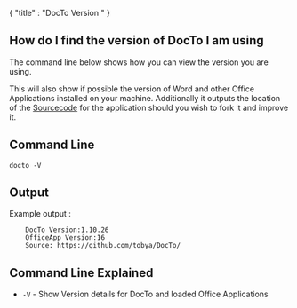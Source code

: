 {
    "title" : "DocTo Version " 
}

How do I find the version of DocTo I am using
-

The command line below shows how you can view the version you are using.

This will also show if possible the version of Word and other Office Applications installed on your machine.  Additionally it outputs the location of the [Sourcecode](https://github.com/tobya/DocTo/) for the application should you wish to fork it and improve it.

Command Line 
-

 ````
 docto -V 
 ````

Output
-

Example output :

````
    DocTo Version:1.10.26
    OfficeApp Version:16
    Source: https://github.com/tobya/DocTo/
````

Command Line Explained 
-

 - `-V` -  Show Version details for DocTo and loaded Office Applications 

   

